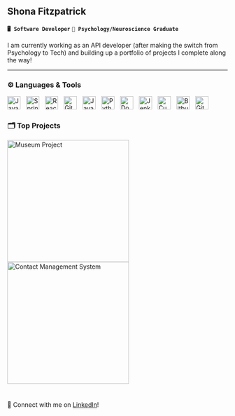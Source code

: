 ## Shona Fitzpatrick
**`🖥️ Software Developer`** **`🧠 Psychology/Neuroscience Graduate`**
<br />
<br />
I am currently working as an API developer (after making the switch from Psychology to Tech) and building up a portfolio of projects I complete along the way!

---
### ⚙️ Languages & Tools
<img align="left" alt="Java" width="30px" style="padding-right:10px;" src="https://cdn.jsdelivr.net/gh/devicons/devicon/icons/java/java-original.svg"/>
<img align="left" alt="Spring" width="30px" style="padding-right:10px;" src="https://cdn.jsdelivr.net/gh/devicons/devicon/icons/spring/spring-original.svg" />
<img align="left" alt="React" width="30px" style="padding-right:10px;" src="https://cdn.jsdelivr.net/gh/devicons/devicon/icons/react/react-original.svg" />
<img align="left" alt="Git" width="30px" style="padding-right:10px;" src="https://cdn.jsdelivr.net/gh/devicons/devicon/icons/git/git-original.svg" />
<img align="left" alt="JavaScript" width="30px" style="padding-right:10px;" src="https://cdn.jsdelivr.net/gh/devicons/devicon/icons/javascript/javascript-plain.svg" />
<img align="left" alt="Python" width="30px" style="padding-right:10px;" src="https://cdn.jsdelivr.net/gh/devicons/devicon/icons/python/python-plain.svg" />
<img align="left" alt="Docker" width="30px" style="padding-right:10px;" src="https://cdn.jsdelivr.net/gh/devicons/devicon@latest/icons/docker/docker-plain.svg" />
<img align="left" alt="Jenkins" width="30px" style="padding-right:10px;" src="https://cdn.jsdelivr.net/gh/devicons/devicon@latest/icons/jenkins/jenkins-original.svg" />
<img align="left" alt="Cucumber" width="30px" style="padding-right:10px;" src="https://cdn.jsdelivr.net/gh/devicons/devicon@latest/icons/cucumber/cucumber-plain.svg"/>
<img align="left" alt="Bitbucket" width="30px" style="padding-right:10px;" src="https://cdn.jsdelivr.net/gh/devicons/devicon@latest/icons/bitbucket/bitbucket-original.svg" />
<img align="left" alt="GitHub" width="30px" style="padding-right:10px;" src="https://cdn.jsdelivr.net/gh/devicons/devicon/icons/github/github-original.svg" />

<br />

#

### 🗂️ Top Projects
  <p align="left">
        <a href="https://github.com/gracehogan/MuseumProject"><img width="278" src="https://DenverCoder1-github-readme-stats.vercel.app/api/pin/?username=gracehogan&repo=MuseumProject&theme=react&bg_color=1F222E&title_color=F85D7F&hide_border=true&icon_color=F8D866&show_icons=false" alt="Museum Project"></a>
    <a href="https://github.com/shonanohs/ContactManagementSystem"><img width="278" src="https://DenverCoder1-github-readme-stats.vercel.app/api/pin/?username=shonanohs&repo=ContactManagementSystem&theme=react&bg_color=1F222E&title_color=F85D7F&hide_border=true&icon_color=F8D866&show_icons=false" alt="Contact Management System"></a>
  </p>

#

 💬 Connect with me on [LinkedIn](https://www.linkedin.com/in/shonafitzpatrick/)!

<!--
**shonanohs/shonanohs** is a ✨ _special_ ✨ repository because its `README.md` (this file) appears on your GitHub profile.

Here are some ideas to get you started:

- 🔭 I’m currently working on ...
- 🌱 I’m currently learning ...
- 👯 I’m looking to collaborate on ...
- 🤔 I’m looking for help with ...
- 💬 Ask me about ...
- 📫 How to reach me: ...
- 😄 Pronouns: ...
- ⚡ Fun fact: ...
-->
